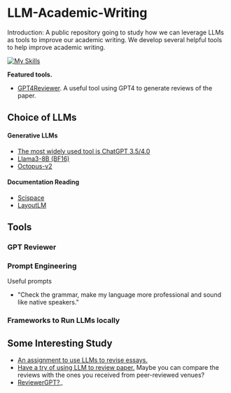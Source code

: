 # LLM-Academic-Writing
Introduction: A public repository going to study how we can leverage LLMs as tools to improve our academic writing. We develop several helpful tools to help improve academic writing.

[![My Skills](https://skillicons.dev/icons?i=rocket)](https://skillicons.dev) 

**Featured tools.**
- [GPT4Reviewer](https://github.com/dixiyao/LLM-Academic-Writing/blob/main/GPTReviewer). A useful tool using GPT4 to generate reviews of the paper.


## Choice of LLMs
#### Generative LLMs
- [The most widely used tool is ChatGPT 3.5/4.0](https://chat.openai.com/)
- [Llama3-8B (BF16)](https://huggingface.co/meta-llama/Meta-Llama-3-8B-Instruct)
- [Octopus-v2](https://github.com/dixiyao/LLM-Academic-Writing/blob/main/GenerativeLLM/octopus.py)

#### Documentation Reading
- [Scispace](https://typeset.io/)
- [LayoutLM ](https://huggingface.co/impira/layoutlm-document-qa)

## Tools
### GPT Reviewer
### Prompt Engineering
Useful prompts
- "Check the grammar, make my language more professional and sound like native speakers."
### Frameworks to Run LLMs locally

## Some Interesting Study
- [An assignment to use LLMs to revise essays.](https://wac.colostate.edu/repository/collections/textgened/rhetorical-engagements/using-llms-as-peer-reviewers-for-revising-essays/)
- [Have a try of using LLM to review paper.](https://github.com/Weixin-Liang/LLM-scientific-feedback) Maybe you can compare the reviews with the ones you received from peer-reviewed venues?
- [ReviewerGPT?](https://arxiv.org/pdf/2306.00622.pdf)_
